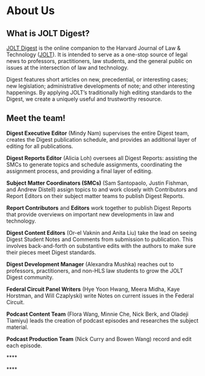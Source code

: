 # About Us

## What is JOLT Digest?

[JOLT Digest](http://jolt.law.harvard.edu/digest) is the online companion to the Harvard Journal of Law & Technology \([JOLT](http://jolt.law.harvard.edu/)\). It is intended to serve as a one-stop source of legal news to professors, practitioners, law students, and the general public on issues at the intersection of law and technology.

Digest features short articles on new, precedential, or interesting cases; new legislation; administrative developments of note; and other interesting happenings. By applying JOLT’s traditionally high editing standards to the Digest, we create a uniquely useful and trustworthy resource.

## Meet the team!

**Digest Executive Editor** \(Mindy Nam\) supervises the entire Digest team, creates the Digest publication schedule, and provides an additional layer of editing for all publications.

**Digest Reports Editor** \(Alicia Loh\) oversees all Digest Reports: assisting the SMCs to generate topics and schedule assignments, coordinating the assignment process, and providing a final layer of editing.

**Subject Matter Coordinators \(SMCs\)** \(Sam Santopaolo, Justin Fishman, and Andrew Distell\) assign topics to and work closely with Contributors and Report Editors on their subject matter teams to publish Digest Reports. 

**Report Contributors** and **Editors** work together to publish Digest Reports that provide overviews on important new developments in law and technology. 

**Digest Content Editors** \(Or-el Vaknin and Anita Liu\) take the lead on seeing Digest Student Notes and Comments from submission to publication. This involves back-and-forth on substantive edits with the authors to make sure their pieces meet Digest standards.

**Digest Development Manager** \(Alexandra Mushka\) reaches out to professors, practitioners, and non-HLS law students to grow the JOLT Digest community. 

**Federal Circuit Panel Writers** \(Hye Yoon Hwang, Meera Midha, Kaye Horstman, and Will Czaplyski\) write Notes on current issues in the Federal Circuit. 

**Podcast Content Team** \(Flora Wang, Minnie Che, Nick Berk, and Oladeji Tiamiyu\) leads the creation of podcast episodes and researches the subject material. 

**Podcast Production Team** \(Nick Curry and Bowen Wang\) record and edit each episode. 

\*\*\*\*

\*\*\*\*

